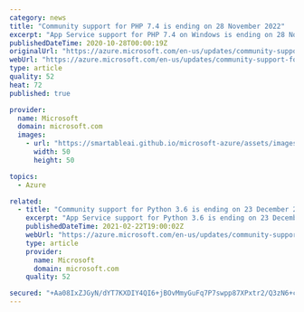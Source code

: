```yaml
---
category: news
title: "Community support for PHP 7.4 is ending on 28 November 2022"
excerpt: "App Service support for PHP 7.4 on Windows is ending on 28 November 2022."
publishedDateTime: 2020-10-28T00:00:19Z
originalUrl: "https://azure.microsoft.com/en-us/updates/community-support-for-php-74-is-ending-on-28-november-2022/"
webUrl: "https://azure.microsoft.com/en-us/updates/community-support-for-php-74-is-ending-on-28-november-2022/"
type: article
quality: 52
heat: 72
published: true

provider:
  name: Microsoft
  domain: microsoft.com
  images:
    - url: "https://smartableai.github.io/microsoft-azure/assets/images/organizations/microsoft.com-50x50.jpg"
      width: 50
      height: 50

topics:
  - Azure

related:
  - title: "Community support for Python 3.6 is ending on 23 December 2021 "
    excerpt: "App Service support for Python 3.6 is ending on 23 December 2021. "
    publishedDateTime: 2021-02-22T19:00:02Z
    webUrl: "https://azure.microsoft.com/en-us/updates/community-support-for-python-36-is-ending-on-23-december-2021/"
    type: article
    provider:
      name: Microsoft
      domain: microsoft.com
    quality: 52

secured: "+Aa08IxZJGyN/dYT7KXDIY4QI6+jBOvMmyGuFq7P7swpp87XPxtr2/Q3zN6+cGTNh8QEZHK3z57L+MkJZl/AP7WQru0hkEDA1ughNHJfApE7ARAeQNQ8Q/Fw2cO7aU0Q6d2jvTOev5/u+nnctKgEzHfVSedpPtdGGIrPy961ceLWjRxOcfn7BlWobffMM4IMS9fSA1bYjX1BkQ2gJx+ZL8V8N61FvBbzgwF6IFLlRwpJ32HqU1Q6tg/Ri+cH67ZLJKSdU8w9s7BPg8n1wnwfxX+jYQZ7d86sRkA+XSSYi77VzeQS0wKDbZl2vWkZxjORk0iq0cyEhdx0PhW29cEJ2pEx65loLJxvDUtzzfmBZ3o=;Rrj7CaWqKKg4bbd8QZRJGQ=="
---
```


